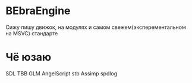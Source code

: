 # BEbraEngine
Сижу пишу движок, на модулях и самом свежем(эксперементальном на MSVC) стандарте 
# Чё юзаю
SDL
TBB
GLM
AngelScript
stb
Assimp
spdlog

